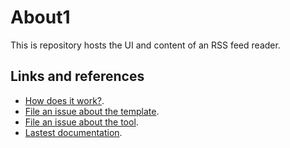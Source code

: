# About1




This is repository hosts the UI and content of an RSS feed reader.

## Links and references

- [How does it work?](https://github.com/osmoscraft/osmosfeed#how-does-it-work).
- [File an issue about the template](https://github.com/osmoscraft/osmosfeed-template).
- [File an issue about the tool](https://github.com/osmoscraft/osmosfeed).
- [Lastest documentation](https://github.com/osmoscraft/osmosfeed).
